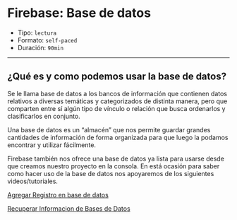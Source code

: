 # Firebase: Base de datos

- Tipo: `lectura`
- Formato: `self-paced`
- Duración: `90min`

***

## ¿Qué es y como podemos usar la base de datos?

Se le llama base de datos a los bancos de información que contienen datos
relativos a diversas temáticas y categorizados de distinta manera, pero que
comparten entre sí algún tipo de vínculo o relación que busca ordenarlos y
clasificarlos en conjunto.

Una base de datos es un “almacén” que nos permite guardar grandes cantidades de
información de forma organizada para que luego la podamos encontrar y utilizar
fácilmente.

Firebase también nos ofrece una base de datos ya lista para usarse desde que
creamos nuestro proyecto en la consola. En está ocasión para saber como hacer
uso de la base de datos nos apoyaremos de los siguientes videos/tutoriales.

[Agregar Registro en base de datos](https://www.youtube.com/watch?v=_lrXlq2UOrs&t=184s)

[Recuperar Informacion de Bases de Datos](https://www.youtube.com/watch?v=sfIgmzLBcik)
